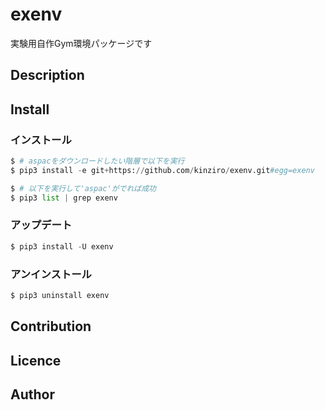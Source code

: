 exenv
====

実験用自作Gym環境パッケージです

## Description

## Install
### インストール
```python
$ # aspacをダウンロードしたい階層で以下を実行
$ pip3 install -e git+https://github.com/kinziro/exenv.git#egg=exenv

$ # 以下を実行して'aspac'がでれば成功
$ pip3 list | grep exenv
```

### アップデート
```python
$ pip3 install -U exenv
```

### アンインストール
```python
$ pip3 uninstall exenv
```

## Contribution

## Licence

## Author

